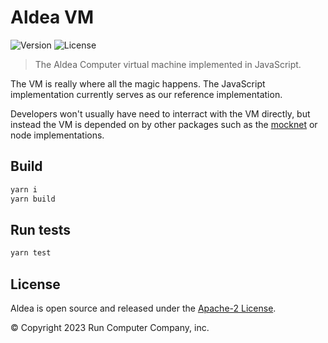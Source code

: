 # Aldea VM

![Version](https://img.shields.io/npm/v/@aldea/vm?style=flat-square)
![License](https://img.shields.io/npm/l/@aldea/vm?style=flat-square)

> The Aldea Computer virtual machine implemented in JavaScript.

The VM is really where all the magic happens. The JavaScript implementation currently serves as our reference
implementation.

Developers won't usually have need to interract with the VM directly, but instead the VM is depended on by other
packages such as the [mocknet](https://github.com/aldeacomputer/aldea-js/tree/main/packages/mocknet) or node
implementations.

## Build

```bash
yarn i
yarn build
```

## Run tests

```bash
yarn test
```

## License

Aldea is open source and released under
the [Apache-2 License](https://github.com/aldeacomputer/aldea-js/blob/main/packages/vm/LICENSE).

© Copyright 2023 Run Computer Company, inc.
